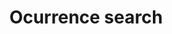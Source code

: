 ---
lang-ref: occurrence/search
title: Ocurrence search
description: Ocurrence search at UNAL Biological Collections
layout: occurrence
permalink: /en/occurrence/search
---